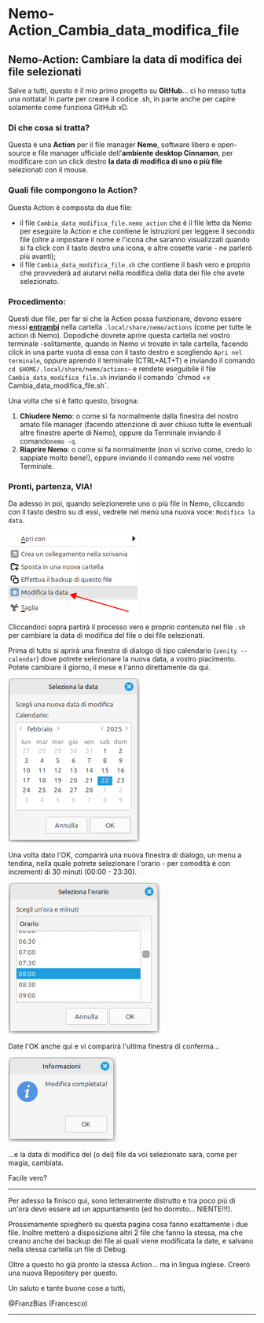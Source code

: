 # Nemo-Action_Cambia_data_modifica_file

## Nemo-Action: Cambiare la data di modifica dei file selezionati

Salve a tutti, questo è il mio primo progetto su **GitHub**... ci ho messo tutta una nottata! In parte per creare il codice .sh, in parte anche per capire solamente come funziona GitHub xD.

### Di che cosa si tratta?

Questa è una **Action** per il file manager **Nemo**, software libero e open-source e file manager ufficiale dell'**ambiente desktop Cinnamon**, per modificare con un click destro **la data di modifica di uno o più file** selezionati con il mouse.

### Quali file compongono la Action?

Questa Action è composta da due file:

* il file `Cambia_data_modifica_file.nemo_action` che è il file letto da Nemo per eseguire la Action e che contiene le istruzioni per leggere il secondo file (oltre a impostare il nome e l'icona che saranno visualizzati quando si fa click con il tasto destro una icona, e altre cosette varie - ne parlerò più avanti);
* il file `Cambia_data_modifica_file.sh` che contiene il bash vero e proprio che provvederà ad aiutarvi nella modifica della data dei file che avete selezionato.

### Procedimento:

Questi due file, per far si che la Action possa funzionare, devono essere messi **<ins>entrambi</ins>** nella cartella `.local/share/nemo/actions` (come per tutte le action di Nemo).
Dopodiché dovrete aprire questa cartella nel vostro terminale -solitamente, quando in Nemo vi trovate in tale cartella, facendo click in una parte vuota di essa con il tasto destro e scegliendo `Apri nel terminale`, oppure aprendo il terminale (CTRL+ALT+T) e inviando il comando `cd $HOME/.local/share/nemo/actions`- e rendete eseguibile il file `Cambia_data_modifica_file.sh` inviando il comando ´chmod +x Cambia_data_modifica_file.sh´.

Una volta che si è fatto questo, bisogna:

1. **Chiudere Nemo**: o come si fa normalmente dalla finestra del nostro amato file manager (facendo attenzione di aver chiuso tutte le eventuali altre finestre aperte di Nemo), oppure da Terminale inviando il comando`nemo -q`.
2. **Riaprire Nemo**: o come si fa normalmente (non vi scrivo come, credo lo sappiate molto bene!), oppure inviando il comando `nemo` nel vostro Terminale.

### Pronti, partenza, VIA!

Da adesso in poi, quando selezionerete uno o più file in Nemo, cliccando con il tasto destro su di essi, vedrete nel menù una nuova voce: `Modifica la data`.

![](assets/Menu.png)

Cliccandoci sopra partirà il processo vero e proprio contenuto nel file `.sh` per cambiare la data di modifica del file o dei file selezionati.

Prima di tutto si aprirà una finestra di dialogo di tipo calendario (`zenity --calendar`) dove potrete selezionare la nuova data, a vostro piacimento. Potete cambiare il giorno, il mese e l'anno direttamente da qui.

![](assets/Calendario.png)

Una volta dato l'OK, comparirà una nuova finestra di dialogo, un menu a tendina, nella quale potrete selezionare l'orario - per comodità è con incrementi di 30 minuti (00:00 - 23:30).

![](assets/Orario.png)

Date l'OK anche qui e vi comparirà l'ultima finestra di conferma...

![](assets/Completato.png)

...e la data di modifica del (o dei) file da voi selezionato sarà, come per magia, cambiata.

Facile vero?

---
Per adesso la finisco qui, sono letteralmente distrutto e tra poco più di un'ora devo essere ad un appuntamento (ed ho dormito... NIENTE!!!).

Prossimamente spiegherò su questa pagina cosa fanno esattamente i due file.
Inoltre metterò a disposizione altri 2 file che fanno la stessa, ma che creano anche dei backup dei file ai quali viene modificata la date, e salvano nella stessa cartella un file di Debug.

Oltre a questo ho già pronto la stessa Action... ma in lingua inglese. Creerò una nuova Repositery per questo.

Un saluto e tante buone cose a tutti,

@FranzBias (Francesco)

---
